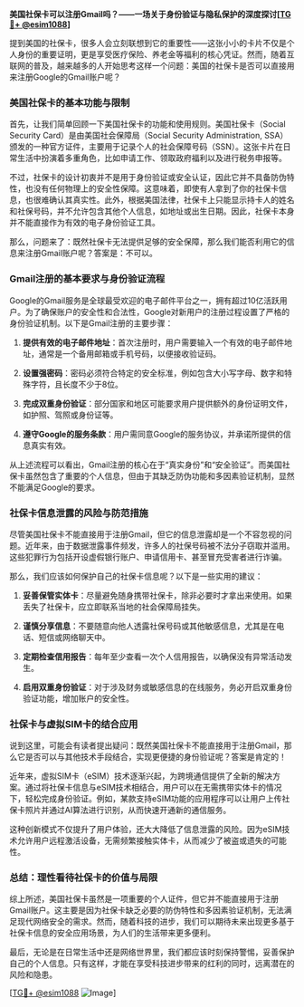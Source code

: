 **美国社保卡可以注册Gmail吗？——一场关于身份验证与隐私保护的深度探讨[[TG💪+ @esim1088](https://t.me/s/esim1088)]**

提到美国的社保卡，很多人会立刻联想到它的重要性——这张小小的卡片不仅是个人身份的重要证明，更是享受医疗保险、养老金等福利的核心凭证。然而，随着互联网的普及，越来越多的人开始思考这样一个问题：美国的社保卡是否可以直接用来注册Google的Gmail账户呢？

### 美国社保卡的基本功能与限制

首先，让我们简单回顾一下美国社保卡的功能和使用规则。美国社保卡（Social Security Card）是由美国社会保障局（Social Security Administration, SSA）颁发的一种官方证件，主要用于记录个人的社会保障号码（SSN）。这张卡片在日常生活中扮演着多重角色，比如申请工作、领取政府福利以及进行税务申报等。

不过，社保卡的设计初衷并不是用于身份验证或安全认证，因此它并不具备防伪特性，也没有任何物理上的安全性保障。这意味着，即使有人拿到了你的社保卡信息，也很难确认其真实性。此外，根据美国法律，社保卡上只能显示持卡人的姓名和社保号码，并不允许包含其他个人信息，如地址或出生日期。因此，社保卡本身并不能直接作为有效的电子身份验证工具。

那么，问题来了：既然社保卡无法提供足够的安全保障，那么我们能否利用它的信息来注册Gmail账户呢？答案是：不可以。

### Gmail注册的基本要求与身份验证流程

Google的Gmail服务是全球最受欢迎的电子邮件平台之一，拥有超过10亿活跃用户。为了确保账户的安全性和合法性，Google对新用户的注册过程设置了严格的身份验证机制。以下是Gmail注册的主要步骤：

1. **提供有效的电子邮件地址**：首次注册时，用户需要输入一个有效的电子邮件地址，通常是一个备用邮箱或手机号码，以便接收验证码。
   
2. **设置强密码**：密码必须符合特定的安全标准，例如包含大小写字母、数字和特殊字符，且长度不少于8位。

3. **完成双重身份验证**：部分国家和地区可能要求用户提供额外的身份证明文件，如护照、驾照或身份证等。

4. **遵守Google的服务条款**：用户需同意Google的服务协议，并承诺所提供的信息真实有效。

从上述流程可以看出，Gmail注册的核心在于“真实身份”和“安全验证”。而美国社保卡虽然包含了重要的个人信息，但由于其缺乏防伪功能和多因素验证机制，显然不能满足Google的要求。

### 社保卡信息泄露的风险与防范措施

尽管美国社保卡不能直接用于注册Gmail，但它的信息泄露却是一个不容忽视的问题。近年来，由于数据泄露事件频发，许多人的社保号码被不法分子窃取并滥用。这些犯罪行为包括开设虚假银行账户、申请信用卡、甚至冒充受害者进行诈骗。

那么，我们应该如何保护自己的社保卡信息呢？以下是一些实用的建议：

1. **妥善保管实体卡**：尽量避免随身携带社保卡，除非必要时才拿出来使用。如果丢失了社保卡，应立即联系当地的社会保障局挂失。

2. **谨慎分享信息**：不要随意向他人透露社保号码或其他敏感信息，尤其是在电话、短信或网络聊天中。

3. **定期检查信用报告**：每年至少查看一次个人信用报告，以确保没有异常活动发生。

4. **启用双重身份验证**：对于涉及财务或敏感信息的在线服务，务必开启双重身份验证功能，增加账户的安全性。

### 社保卡与虚拟SIM卡的结合应用

说到这里，可能会有读者提出疑问：既然美国社保卡不能直接用于注册Gmail，那么它是否可以与其他技术手段结合，实现更便捷的身份验证呢？答案是肯定的！

近年来，虚拟SIM卡（eSIM）技术逐渐兴起，为跨境通信提供了全新的解决方案。通过将社保卡信息与eSIM技术相结合，用户可以在无需携带实体卡的情况下，轻松完成身份验证。例如，某款支持eSIM功能的应用程序可以让用户上传社保卡照片并通过AI算法进行识别，从而快速开通新的通信服务。

这种创新模式不仅提升了用户体验，还大大降低了信息泄露的风险。因为eSIM技术允许用户远程激活设备，无需频繁接触实体卡，从而减少了被盗或遗失的可能性。

### 总结：理性看待社保卡的价值与局限

综上所述，美国社保卡虽然是一项重要的个人证件，但它并不能直接用于注册Gmail账户。这主要是因为社保卡缺乏必要的防伪特性和多因素验证机制，无法满足现代网络安全的需求。然而，随着科技的进步，我们可以期待未来出现更多基于社保卡信息的安全应用场景，为人们的生活带来更多便利。

最后，无论是在日常生活中还是网络世界里，我们都应该时刻保持警惕，妥善保护自己的个人信息。只有这样，才能在享受科技进步带来的红利的同时，远离潜在的风险和隐患。

[[TG💪+ @esim1088](https://t.me/s/esim1088) ![Image](https://i.postimg.cc/4NQfJmqS/Snipaste-2025-05-13-00-14-12.png)]